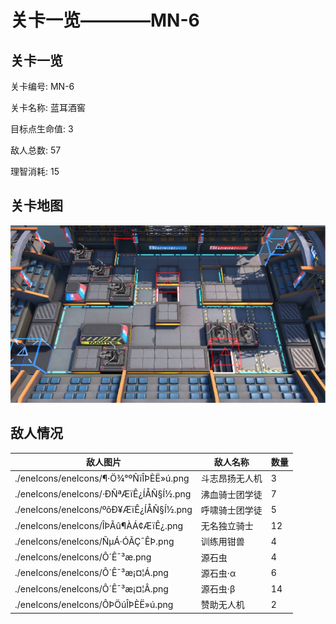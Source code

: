 # 关卡一览————MN-6


## 关卡一览

关卡编号: MN-6

关卡名称: 蓝耳酒窖

目标点生命值: 3

敌人总数: 57

理智消耗: 15


## 关卡地图
![MN-6](./oprMap/MN-6.png)

## 敌人情况

| 敌人图片 | 敌人名称 | 数量  |
|---------|-----|-----|
| ./eneIcons/eneIcons/¶·Ö¾°ºÑïÎÞÈË»ú.png| 斗志昂扬无人机  |   3  |
| ./eneIcons/eneIcons/·ÐÑªÆïÊ¿ÍÅÑ§Í½.png| 沸血骑士团学徒  |   7  |
| ./eneIcons/eneIcons/ºôÐ¥ÆïÊ¿ÍÅÑ§Í½.png| 呼啸骑士团学徒  |   5  |
| ./eneIcons/eneIcons/ÎÞÃû¶ÀÁ¢ÆïÊ¿.png| 无名独立骑士  |   12  |
| ./eneIcons/eneIcons/ÑµÁ·ÓÃÇ¯ÊÞ.png| 训练用钳兽  |   4  |
| ./eneIcons/eneIcons/Ô´Ê¯³æ.png| 源石虫  |   4  |
| ./eneIcons/eneIcons/Ô´Ê¯³æ¡¤¦Á.png| 源石虫·α  |   6  |
| ./eneIcons/eneIcons/Ô´Ê¯³æ¡¤¦Â.png| 源石虫·β  |   14  |
| ./eneIcons/eneIcons/ÔÞÖúÎÞÈË»ú.png| 赞助无人机  |   2  |
